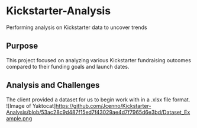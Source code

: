 # Kickstarter-Analysis
Performing analysis on Kickstarter data to uncover trends
## Purpose
This project focused on analyzing various Kickstarter fundraising outcomes compared to their funding goals and launch dates.

## Analysis and Challenges
The client provided a dataset for us to begin work with in a .xlsx file format. 
![Image of Yaktocat]https://github.com/Jcenno/Kickstarter-Analysis/blob/53ac28c9d487f15ed7f43029ae4d7f7965d6e3bd/Dataset_Example.png
